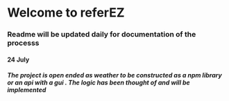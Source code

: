 # Welcome to referEZ 
<h3>Readme will be updated daily for documentation of the processs</h3>

#### 24 July 
##### The project is open ended as weather to be constructed as a npm library or an  api with a gui . The logic has been thought of and will be implemented